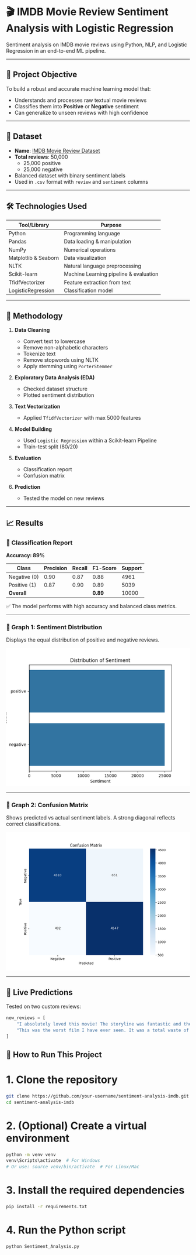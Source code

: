 # 🎬 IMDB Movie Review Sentiment Analysis with Logistic Regression

Sentiment analysis on IMDB movie reviews using Python, NLP, and Logistic Regression in an end-to-end ML pipeline.

---

## 📌 Project Objective

To build a robust and accurate machine learning model that:
- Understands and processes raw textual movie reviews
- Classifies them into **Positive** or **Negative** sentiment
- Can generalize to unseen reviews with high confidence

---

## 📂 Dataset

- **Name**: [IMDB Movie Review Dataset](https://ai.stanford.edu/~amaas/data/sentiment/)
- **Total reviews**: 50,000  
  - 25,000 positive  
  - 25,000 negative  
- Balanced dataset with binary sentiment labels  
- Used in `.csv` format with `review` and `sentiment` columns

---

## 🛠️ Technologies Used

| Tool/Library         | Purpose                                  |
|----------------------|------------------------------------------|
| Python               | Programming language                     |
| Pandas               | Data loading & manipulation              |
| NumPy                | Numerical operations                     |
| Matplotlib & Seaborn | Data visualization                       |
| NLTK                 | Natural language preprocessing           |
| Scikit-learn         | Machine Learning pipeline & evaluation   |
| TfidfVectorizer      | Feature extraction from text             |
| LogisticRegression   | Classification model                     |

---

## 🧠 Methodology

1. **Data Cleaning**  
   - Convert text to lowercase  
   - Remove non-alphabetic characters  
   - Tokenize text  
   - Remove stopwords using NLTK  
   - Apply stemming using `PorterStemmer`

2. **Exploratory Data Analysis (EDA)**  
   - Checked dataset structure  
   - Plotted sentiment distribution

3. **Text Vectorization**  
   - Applied `TfidfVectorizer` with max 5000 features

4. **Model Building**  
   - Used `Logistic Regression` within a Scikit-learn Pipeline  
   - Train-test split (80/20)

5. **Evaluation**  
   - Classification report  
   - Confusion matrix

6. **Prediction**  
   - Tested the model on new reviews

---

## 📈 Results

### 🔹 Classification Report

**Accuracy: 89%**

| Class        | Precision | Recall | F1-Score | Support |
|--------------|-----------|--------|----------|---------|
| Negative (0) | 0.90      | 0.87   | 0.88     | 4961    |
| Positive (1) | 0.87      | 0.90   | 0.89     | 5039    |
| **Overall**  |           |        | **0.89** | 10000   |

✅ The model performs with high accuracy and balanced class metrics.

---

### 🔹 Graph 1: Sentiment Distribution

Displays the equal distribution of positive and negative reviews.

![Sentiment Distribution](https://github.com/thulasirahul/Sentiment-Analysis-of-Movie-Reviews-IMDB-NLP-Project/blob/main/Sentiment%20Distribution.png)

---

### 🔹 Graph 2: Confusion Matrix

Shows predicted vs actual sentiment labels. A strong diagonal reflects correct classifications.

![Confusion Matrix](https://github.com/thulasirahul/Sentiment-Analysis-of-Movie-Reviews-IMDB-NLP-Project/blob/main/Confusion%20Matrix.png)

---

## 🧪 Live Predictions

Tested on two custom reviews:

```python
new_reviews = [
    "I absolutely loved this movie! The storyline was fantastic and the acting was superb.",
    "This was the worst film I have ever seen. It was a total waste of time."
]
```

## 🚀 How to Run This Project

# 1. Clone the repository
```bash
git clone https://github.com/your-username/sentiment-analysis-imdb.git
cd sentiment-analysis-imdb
```

# 2. (Optional) Create a virtual environment
```bash
python -m venv venv
venv\Scripts\activate  # For Windows
# Or use: source venv/bin/activate  # For Linux/Mac
```

# 3. Install the required dependencies
```bash
pip install -r requirements.txt
```

# 4. Run the Python script
```bash
python Sentiment_Analysis.py
```

